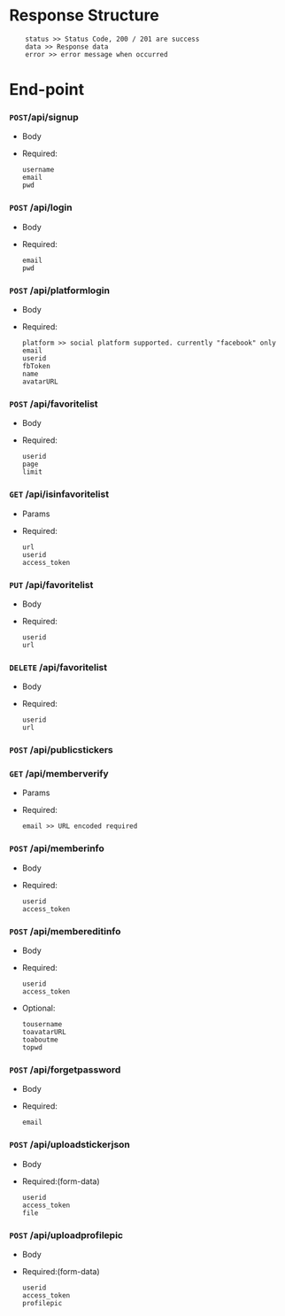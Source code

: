 
# Response Structure

        status >> Status Code, 200 / 201 are success
        data >> Response data 
        error >> error message when occurred


# End-point


### ```POST```/api/signup
  - Body
  - Required:

        username
        email
        pwd



### ```POST``` /api/login    
  - Body
  - Required:

        email
        pwd


### ```POST``` /api/platformlogin
  - Body
  - Required:

        platform >> social platform supported. currently "facebook" only
        email
        userid
        fbToken
        name
        avatarURL



### ```POST``` /api/favoritelist
    
  - Body
  - Required:

        userid
        page
        limit


### ```GET``` /api/isinfavoritelist
  - Params
  - Required:

        url
        userid
        access_token



### ```PUT``` /api/favoritelist 
  - Body
  - Required:

        userid
        url



### ```DELETE``` /api/favoritelist 
  - Body
  - Required:

        userid
        url



### ```POST``` /api/publicstickers
    

### ```GET``` /api/memberverify
  - Params
  - Required:

        email >> URL encoded required



### ```POST``` /api/memberinfo
  - Body
  - Required:

        userid
        access_token



### ```POST``` /api/membereditinfo
  - Body
  - Required:

        userid
        access_token
    
  - Optional:

        tousername
        toavatarURL
        toaboutme
        topwd


### ```POST``` /api/forgetpassword
  - Body
  - Required:

        email



### ```POST``` /api/uploadstickerjson
  - Body
  - Required:(form-data)

        userid
        access_token
        file


### ```POST``` /api/uploadprofilepic
  - Body
  - Required:(form-data)

        userid
        access_token
        profilepic


